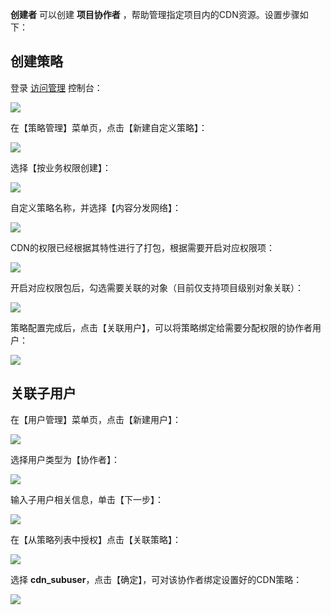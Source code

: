  **创建者** 可以创建 **项目协作者** ，帮助管理指定项目内的CDN资源。设置步骤如下：

## 创建策略

登录 [访问管理](http://console.tce.fsphere.cn/cam) 控制台：

![](http://imgcache.tcecqpoc.fsphere.cn/image/main.qcloudimg.com/raw/3c19362ea65862bd9b70ad09f2f06acc.png)

在【策略管理】菜单页，点击【新建自定义策略】：

![](http://imgcache.tcecqpoc.fsphere.cn/image/main.qcloudimg.com/raw/823f899cb9095838975dfccb43bce5a9.png)

选择【按业务权限创建】：

![](http://imgcache.tcecqpoc.fsphere.cn/image/main.qcloudimg.com/raw/463fe36f3ed0811f834454c2e7bad6b5.png)

自定义策略名称，并选择【内容分发网络】：

![](http://imgcache.tcecqpoc.fsphere.cn/image/main.qcloudimg.com/raw/64c923209f48058315411397cc88014d.png)

CDN的权限已经根据其特性进行了打包，根据需要开启对应权限项：

![](http://imgcache.tcecqpoc.fsphere.cn/image/main.qcloudimg.com/raw/d23339a1e0609d0cc0141e20f4a32976.png)

开启对应权限包后，勾选需要关联的对象（目前仅支持项目级别对象关联）：

![](http://imgcache.tcecqpoc.fsphere.cn/image/main.qcloudimg.com/raw/ae0ce5e3d0b1d6ebdb40565449f1f962.png)

策略配置完成后，点击【关联用户】，可以将策略绑定给需要分配权限的协作者用户：

![](http://imgcache.tcecqpoc.fsphere.cn/image/main.qcloudimg.com/raw/f78302a920978d96524f8d8c78d498f6.png)

## 关联子用户

在【用户管理】菜单页，点击【新建用户】：

![](http://imgcache.tcecqpoc.fsphere.cn/image/main.qcloudimg.com/raw/6f1ea9ffa1c0bfea366cedbc5afa71d6.png)

选择用户类型为【协作者】：

![](http://imgcache.tcecqpoc.fsphere.cn/image/main.qcloudimg.com/raw/758570da817fe1d9e6fc3d3680f1d657.png)

输入子用户相关信息，单击【下一步】：

![](http://imgcache.tcecqpoc.fsphere.cn/image/main.qcloudimg.com/raw/4a1ffbb8fe1e77311c0a97f29ffcb564.png)

在【从策略列表中授权】点击【关联策略】：

![](http://imgcache.tcecqpoc.fsphere.cn/image/main.qcloudimg.com/raw/ec06804df629cde78cc34a9a9823c945.png)

选择 **cdn_subuser**，点击【确定】，可对该协作者绑定设置好的CDN策略：

![](http://imgcache.tcecqpoc.fsphere.cn/image/main.qcloudimg.com/raw/26b81c17ff6f93ba2594ec443a0e4327.png)